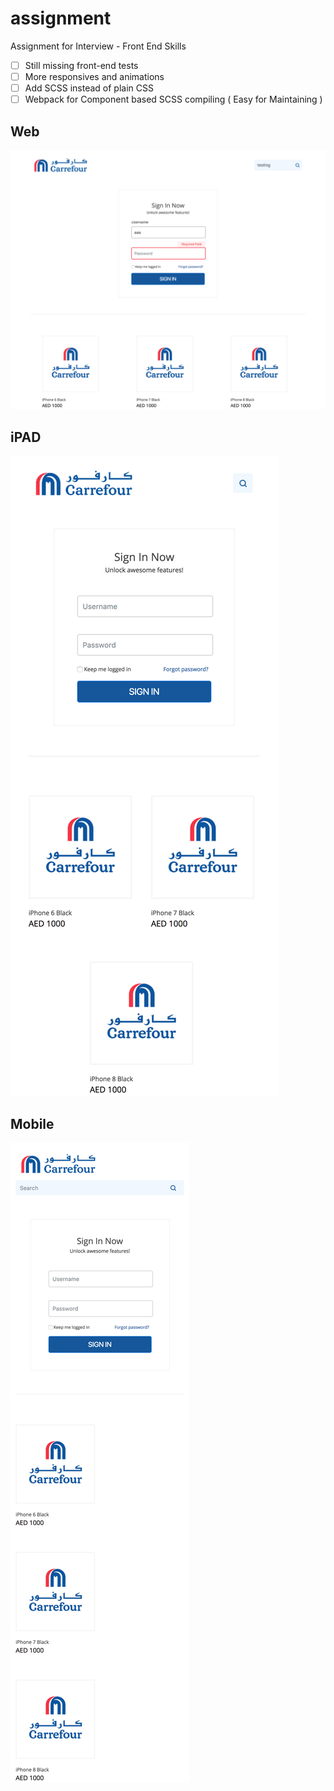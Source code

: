 # assignment
Assignment for Interview - Front End Skills

- [ ] Still missing front-end tests
- [ ] More responsives and animations
- [ ] Add SCSS instead of plain CSS
- [ ] Webpack for Component based SCSS compiling ( Easy for Maintaining )

## Web
![alt text](https://github.com/bolacha/assignment/blob/master/docs/web.png "Logo Title Text 1")

## iPAD
![alt text](https://github.com/bolacha/assignment/blob/master/docs/ipad.png "Logo Title Text 1")

## Mobile
![alt text](https://github.com/bolacha/assignment/blob/master/docs/mobile.png "Logo Title Text 1")
